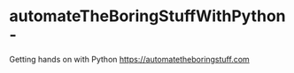 # automateTheBoringStuffWithPython-
Getting hands on with Python 
https://automatetheboringstuff.com
